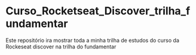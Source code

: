 # Curso_Rocketseat_Discover_trilha_fundamentar
Este repositório ira mostrar toda a minha trilha de estudos do curso da Rockeseat discover na trilha do fundamentar
